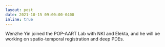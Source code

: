 ```yaml
---
layout: post
date: 2021-10-15 09:00:00-0400
inline: true
---
```


Wenzhe Yin joined the POP-AART Lab with NKI and Elekta, and he will be working on spatio-temporal registration and deep PDEs.
